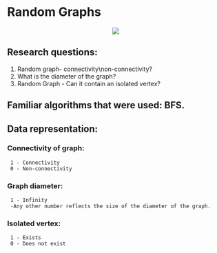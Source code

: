 # Random Graphs


<p align="center">
  <img src="https://www.geeksforgeeks.org/wp-content/uploads/undirectedgraph.png">
</p>


## Research questions:
1) Random graph- connectivity\non-connectivity?
2) What is the diameter of the graph?
3) Random Graph - Can it contain an isolated vertex?


## Familiar algorithms that were used: BFS.

## Data representation:
### Connectivity of graph:
     1 - Connectivity 
     0 - Non-connectivity
### Graph diameter:
     1 - Infinity
     -Any other number reflects the size of the diameter of the graph.
### Isolated vertex:
     1 - Exists
     0 - Does not exist
